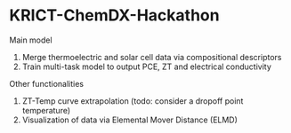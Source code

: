 # KRICT-ChemDX-Hackathon

Main model
1. Merge thermoelectric and solar cell data via compositional descriptors
2. Train multi-task model to output PCE, ZT and electrical conductivity

Other functionalities
1. ZT-Temp curve extrapolation (todo: consider a dropoff point temperature)
2. Visualization of data via Elemental Mover Distance (ELMD)
